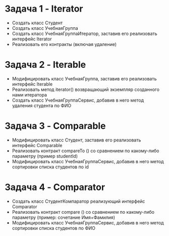 # Задача 1 - Iterator
* Создать класс Студент
* Создать класс УчебнаяГруппа
* Создать класс УчебнаяГруппаИтератор, заставив его реализовать
интерфейс Iterator
* Реализовать его контракты (включая удаление)

# Задача 2 - Iterable
* Модифицировать класс УчебнаяГруппа, заставив его реализовать
интерфейс Iterable
* Реализовать метод iterator() возвращающий экземпляр созданного нами
итератора
* Создать класс УчебнаяГруппаСервис, добавив в него метод удаления
студента по ФИО

# Задача 3 - Comparable
* Модифицировать класс Студент, заставив его реализовать интерфейс
Comparable
* Реализовать контракт compareTo () со сравнением по какому-либо
параметру (пример studentId)
* Модифицировать класс УчебнаяГруппаСервис, добавив в него метод
сортировки списка студентов по id

# Задача 4 - Comparator
* Создать класс СтудентКомпаратор реализующий интерфейс Comparator
* Реализовать контракт compare () со сравнением по какому-либо параметру
(пример: сочетание Имя+Фамилия)
* Модифицировать класс УчебнаяГруппаСервис, добавив в него метод
сортировки списка студентов по ФИО